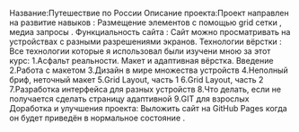 Название:Путешествие по России
Описание проекта:Проект направлен на развитие навыков : Размещение элементов с помощью grid сетки , медиа запросы  .
Функциальность сайта : Сайт можно просматривать на устройствах с разными разрешениями экранов.
Технологии вёрстки : Все технологии которые я использовал были изучени мною за этот курс:
1.Асфальт реальности. Макет и адаптивная вёрстка. Введение
2.Работа с макетом
3.Дизайн в мире множества устройств
4.Неполный бриф, неточный макет
5.Grid Layout, часть 1
6.Grid Layout, часть 2
7.Разработка интерфейса для разных устройств
8.Что делать, если не получается сделать страницу адаптивной
9.GIT для взрослых
Доработка и улучшения проекта: Выложить сайт на GitHub Pages когда он будет приведён в нормальное состояние .